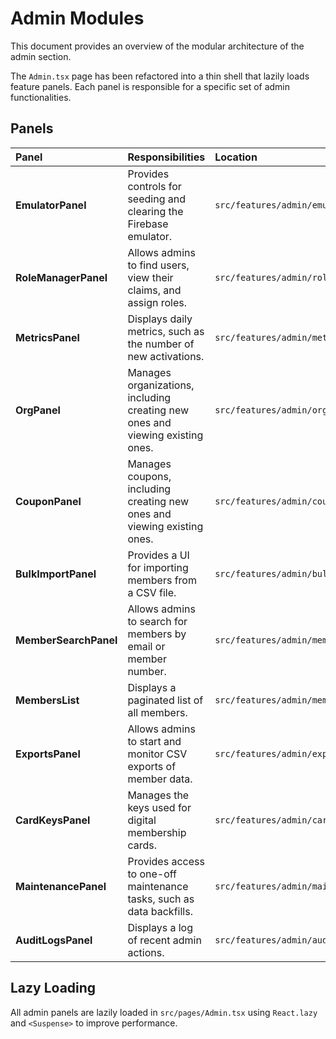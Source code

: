 # Admin Modules

This document provides an overview of the modular architecture of the admin section.

The `Admin.tsx` page has been refactored into a thin shell that lazily loads feature panels. Each panel is responsible for a specific set of admin functionalities.

## Panels

| Panel                 | Responsibilities                                                              | Location                            |
| :-------------------- | :---------------------------------------------------------------------------- | :---------------------------------- |
| **EmulatorPanel**     | Provides controls for seeding and clearing the Firebase emulator.             | `src/features/admin/emulator/`      |
| **RoleManagerPanel**  | Allows admins to find users, view their claims, and assign roles.             | `src/features/admin/role-manager/`  |
| **MetricsPanel**      | Displays daily metrics, such as the number of new activations.                | `src/features/admin/metrics/`       |
| **OrgPanel**          | Manages organizations, including creating new ones and viewing existing ones. | `src/features/admin/organizations/` |
| **CouponPanel**       | Manages coupons, including creating new ones and viewing existing ones.       | `src/features/admin/coupons/`       |
| **BulkImportPanel**   | Provides a UI for importing members from a CSV file.                          | `src/features/admin/bulk-import/`   |
| **MemberSearchPanel** | Allows admins to search for members by email or member number.                | `src/features/admin/members/`       |
| **MembersList**       | Displays a paginated list of all members.                                     | `src/features/admin/members/`       |
| **ExportsPanel**      | Allows admins to start and monitor CSV exports of member data.                | `src/features/admin/exports/`       |
| **CardKeysPanel**     | Manages the keys used for digital membership cards.                           | `src/features/admin/card-keys/`     |
| **MaintenancePanel**  | Provides access to one-off maintenance tasks, such as data backfills.         | `src/features/admin/maintenance/`   |
| **AuditLogsPanel**    | Displays a log of recent admin actions.                                       | `src/features/admin/audit/`         |

## Lazy Loading

All admin panels are lazily loaded in `src/pages/Admin.tsx` using `React.lazy` and `<Suspense>` to improve performance.
